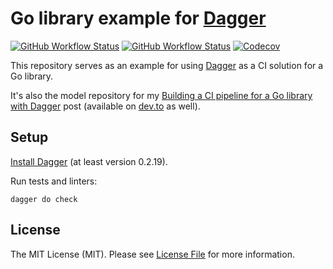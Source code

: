 # Go library example for [Dagger](https://dagger.io/)

[![GitHub Workflow Status](https://img.shields.io/github/workflow/status/sagikazarmark/dagger-go-library/CI?style=flat-square)](https://github.com/sagikazarmark/dagger-go-library/actions?query=workflow%3ACI)
[![GitHub Workflow Status](https://img.shields.io/github/workflow/status/sagikazarmark/dagger-go-library/Dagger?style=flat-square)](https://github.com/sagikazarmark/dagger-go-library/actions?query=workflow%3ADagger)
[![Codecov](https://img.shields.io/codecov/c/github/sagikazarmark/dagger-go-library?style=flat-square)](https://codecov.io/gh/sagikazarmark/dagger-go-library)

This repository serves as an example for using [Dagger](https://dagger.io/) as a CI solution for a Go library.

It's also the model repository for my [Building a CI pipeline for a Go library with Dagger](https://sagikazarmark.hu/blog/dagger-go-library/) post (available on [dev.to](https://dev.to/sagikazarmark/building-a-ci-pipeline-for-a-go-library-with-dagger-2an7) as well).

## Setup

[Install Dagger](https://docs.dagger.io/install) (at least version 0.2.19).

Run tests and linters:

```shell
dagger do check
```


## License

The MIT License (MIT). Please see [License File](LICENSE) for more information.
